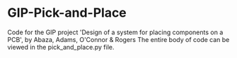# GIP-Pick-and-Place
Code for the GIP project 'Design of a system for placing components on a PCB', by Abaza, Adams, O'Connor &amp; Rogers
The entire body of code can be viewed in the pick_and_place.py file.
